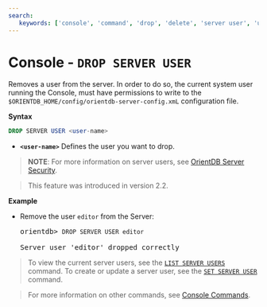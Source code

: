 ```yaml
---
search:
   keywords: ['console', 'command', 'drop', 'delete', 'server user', 'user', 'DROP SERVER USER']
---
```


# Console - `DROP SERVER USER`

Removes a user from the server.  In order to do so, the current system user running the Console, must have permissions to write to the `$ORIENTDB_HOME/config/orientdb-server-config.xmL` configuration file.

**Syntax**

```sql
DROP SERVER USER <user-name>
```

- **`<user-name>`** Defines the user you want to drop.

>**NOTE**: For more information on server users, see [OrientDB Server Security](Server-Security.md).

>This feature was introduced in version 2.2.


**Example**

- Remove the user `editor` from the Server:

  <pre>
  orientdb> <code class="lang-sql userinput">DROP SERVER USER editor</code>

  Server user 'editor' dropped correctly
  </pre>


>To view the current server users, see the [`LIST SERVER USERS`](Console-Command-List-Server-Users.md) command.  To create or update a server user, see the [`SET SERVER USER`](Console-Command-Set-Server-User.md) command.

>For more information on other commands, see [Console Commands](Console-Commands.md).

